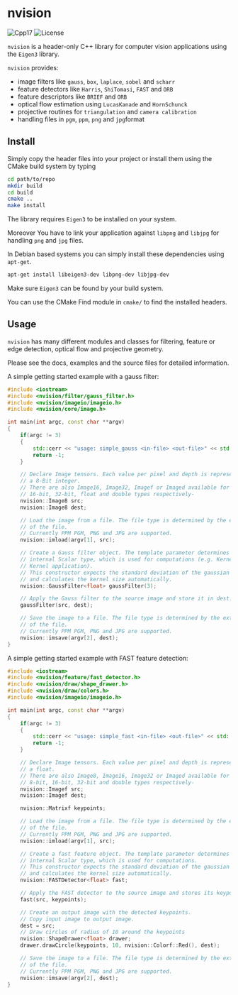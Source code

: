 # nvision

![Cpp17](https://img.shields.io/badge/C%2B%2B-17-blue.svg)
![License](https://img.shields.io/packagist/l/doctrine/orm.svg)

`nvision` is a header-only C++ library for computer vision applications
using the ```Eigen3``` library.

```nvision``` provides:

* image filters like ```gauss```, ```box```, ```laplace```, ```sobel``` and ```scharr```
* feature detectors like ```Harris```, ```ShiTomasi```, ```FAST``` and ```ORB```
* feature descriptors like ```BRIEF``` and ```ORB```
* optical flow estimation using ```LucasKanade``` and ```HornSchunck```
* projective routines for ```triangulation``` and ```camera calibration```
* handling files in  ```pgm```, ```ppm```, ```png``` and ```jpg```format


## Install

Simply copy the header files into your project or install them using
the CMake build system by typing

```bash
cd path/to/repo
mkdir build
cd build
cmake ..
make install
```

The library requires ```Eigen3``` to be installed on your system.

Moreover You have to link your application against ```libpng``` and
```libjpg``` for handling ```png``` and ```jpg``` files.

In Debian based systems you can simply install these dependencies using ```apt-get```.

```bash
apt-get install libeigen3-dev libpng-dev libjpg-dev
```

Make sure ```Eigen3``` can be found by your build system.

You can use the CMake Find module in ```cmake/``` to find the installed headers.

## Usage

```nvision``` has many different modules and classes for filtering, feature or
edge detection, optical flow and projective geometry.

Please see the docs, examples and the source files for detailed information.

A simple getting started example with a gauss filter:

```cpp
#include <iostream>
#include <nvision/filter/gauss_filter.h>
#include <nvision/imageio/imageio.h>
#include <nvision/core/image.h>

int main(int argc, const char **argv)
{
    if(argc != 3)
    {
        std::cerr << "usage: simple_gauss <in-file> <out-file>" << std::endl;
        return -1;
    }

    // Declare Image tensors. Each value per pixel and depth is representd by
    // a 8-Bit integer.
    // There are also Image16, Image32, Imagef or Imaged available for
    // 16-bit, 32-bit, float and double types respectively-
    nvision::Image8 src;
    nvision::Image8 dest;

    // Load the image from a file. The file type is determined by the extension
    // of the file.
    // Currently PPM PGM, PNG and JPG are supported.
    nvision::imload(argv[1], src);

    // Create a Gauss filter object. The template parameter determines the
    // internal Scalar type, which is used for computations (e.g. Kernel and
    // Kernel application).
    // This constructor expects the standard deviation of the gaussian function
    // and calculates the kernel size automatically.
    nvision::GaussFilter<float> gaussFilter(3);

    // Apply the Gauss filter to the source image and store it in dest.
    gaussFilter(src, dest);

    // Save the image to a file. The file type is determined by the extension
    // of the file.
    // Currently PPM PGM, PNG and JPG are supported.
    nvision::imsave(argv[2], dest);
}
```

A simple getting started example with FAST feature detection:

```cpp
#include <iostream>
#include <nvision/feature/fast_detector.h>
#include <nvision/draw/shape_drawer.h>
#include <nvision/draw/colors.h>
#include <nvision/imageio/imageio.h>

int main(int argc, const char **argv)
{
    if(argc != 3)
    {
        std::cerr << "usage: simple_fast <in-file> <out-file>" << std::endl;
        return -1;
    }

    // Declare Image tensors. Each value per pixel and depth is representd by
    // a float.
    // There are also Image8, Image16, Image32 or Imaged available for
    // 8-bit, 16-bit, 32-bit and double types respectively-
    nvision::Imagef src;
    nvision::Imagef dest;

    nvision::Matrixf keypoints;

    // Load the image from a file. The file type is determined by the extension
    // of the file.
    // Currently PPM PGM, PNG and JPG are supported.
    nvision::imload(argv[1], src);

    // Create a fast feature object. The template parameter determines the
    // internal Scalar type, which is used for computations.
    // This constructor expects the standard deviation of the gaussian function
    // and calculates the kernel size automatically.
    nvision::FASTDetector<float> fast;

    // Apply the FAST detector to the source image and stores its keypoints.
    fast(src, keypoints);

    // Create an output image with the detected keypoints.
    // Copy input image to output image.
    dest = src;
    // Draw circles of radius of 10 around the keypoints
    nvision::ShapeDrawer<float> drawer;
    drawer.drawCircle(keypoints, 10, nvision::Colorf::Red(), dest);

    // Save the image to a file. The file type is determined by the extension
    // of the file.
    // Currently PPM PGM, PNG and JPG are supported.
    nvision::imsave(argv[2], dest);
}
```
